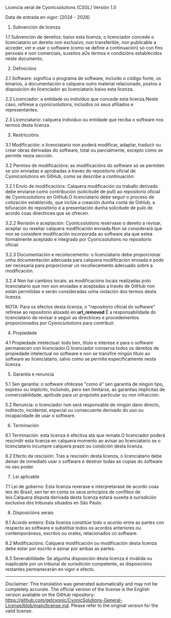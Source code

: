 Licencia xeral de Cyonicsolutions (CSGL)
Versión 1.0

Data de entrada en vigor: [2024 - 2028]

1. Subvención de licenza

1.1 Subvención de dereitos: baixo esta licenza, o licenciador concede o licenciatario un dereito non exclusivo, non transferible, non publicable a acceder, ver e usar o software (como se define a continuación) só con fins persoais e non comerciais, suxeitos aOs termos e condicións establecidos neste documento.

2. Definicións

2.1 Software: significa o programa de software, incluído o código fonte, os binarios, a documentación e calquera outro material relacionado, postos a disposición do licenciador ao licenciatario baixo esta licenza.

2.2 Licenciador: a entidade ou individuo que concede esta licenza.Neste caso, refírese a cyonicsolutions, incluídos os seus afiliados e representantes.

2.3 Licenciatario: calquera individuo ou entidade que reciba o software nos termos desta licenza.

3. Restriccións

3.1 Modificación: o licenciatario non poderá modificar, adaptar, traducir ou crear obras derivadas do software, total ou parcialmente, excepto como se permite nesta sección.

3.2 Permiso de modificacións: as modificacións do software só se permiten se son enviadas e aprobadas a través do repositorio oficial de Cyonicsolutions en GitHub, como se describe a continuación:

3.2.1 Envío de modificacións: Calquera modificación ou traballo derivado debe enviarse como contribución (solicitude de pull) ao repositorio oficial de Cyonicsolutions en GitHub.O licenciatario debe seguir o proceso de cotización establecido, que inclúe a creación dunha conta de GitHub, a bifuración do repositorio e a presentación dunha solicitude de pulo de acordo coas directrices que se ofrecen.

3.2.2 Revisión e aceptación: Cyonicsolutions resérvase o dereito a revisar, aceptar ou rexeitar calquera modificación enviada.Non se considerará que non se considere modificación incorporada ao software ata que estea formalmente aceptado e integrado por Cyonicsolutions no repositorio oficial.

3.2.3 Documentación e recoñecemento: o licenciatario debe proporcionar unha documentación adecuada para calquera modificación enviada e pode ser necesaria para proporcionar un recoñecemento adecuado sobre a modificación.

3.2.4 Non hai cambios locais: as modificacións locais realizadas polo licenciatario que non son enviadas e aceptadas a través de GitHub non están permitidas e serán consideradas unha violación dos termos desta licenza.

NOTA: Para os efectos desta licenza, o "repositorio oficial do software" refírese ao repositorio aloxado en __url_removed__ É a responsabilidade do licenciatario de revisar e seguir as directrices e procedementos proporcionados por Cyonicsolutions para contribuír.

4. Propiedade

4.1 Propiedade intelectual: todo ben, título e interese e para o software permanecen con licenciador.O licenciador conserva todos os dereitos de propiedade intelectual no software e non se transfire ningún título ao software ao licenciatario, salvo como se permite especificamente nesta licenza.

5. Garantía e renuncia

5.1 Sen garantía: o software ofrécese "como é" sen garantía de ningún tipo, expreso ou implícito, incluíndo, pero sen limitarse, as garantías implícitas de comerciabilidade, aptitude para un propósito particular ou non infracción.

5.2 Renuncia: o licenciador non será responsable de ningún dano directo, indirecto, incidental, especial ou consecuente derivado do uso ou incapacidade de usar o software.

6. Terminación

6.1 Terminación: esta licenza é efectiva ata que remate.O licenciador poderá rescindir esta licenza en calquera momento ao avisar ao licenciatario se o licenciatario incumpre calquera prazo ou condición desta licenza.

6.2 Efecto da rescisión: Tras a rescisión desta licenza, o licenciatario debe deixar de inmediato usar o software e destruír todas as copias do software no seu poder.

7. Lei aplicable

7.1 Lei de goberno: Esta licenza rexerase e interpretarase de acordo coas leis do Brasil, sen ter en conta os seus principios de conflitos de leis.Calquera disputa derivada desta licenza estará suxeita á xurisdición exclusiva dos tribunais situados en São Paulo.

8. Disposicións xerais

8.1 Acordo enteiro: Esta licenza constitúe todo o acordo entre as partes con respecto ao software e substitúe todos os acordos anteriores ou contemporáneos, escritos ou orales, relacionados co software.

8.2 Modificacións: Calquera modificación ou modificación desta licenza debe estar por escrito e asinar por ambas as partes.

8.3 Severabilidade: Se algunha disposición desta licenza é inválida ou inaplicable por un tribunal de xurisdición competente, as disposicións restantes permanecerán en vigor e efecto.

---
Disclaimer: This translation was generated automatically and may not be completely accurate. The official version of the license is the English version available on the GitHub repository: https://github.com/getcyonic/CyonicSolutions-General-License/blob/main/license.md. Please refer to the original version for the valid license.